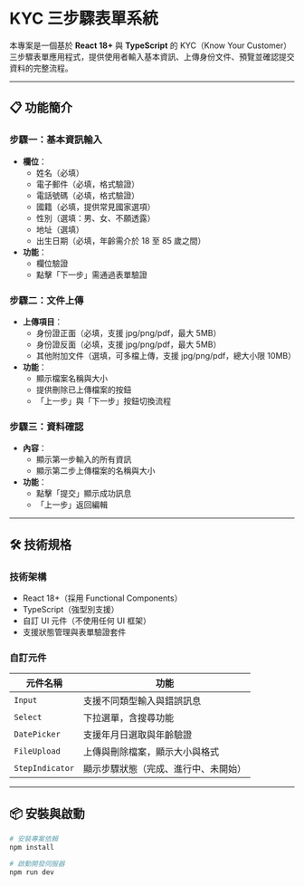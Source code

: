 # KYC 三步驟表單系統

本專案是一個基於 **React 18+** 與 **TypeScript** 的 KYC（Know Your Customer）三步驟表單應用程式，提供使用者輸入基本資訊、上傳身份文件、預覽並確認提交資料的完整流程。

---

## 📋 功能簡介

### 步驟一：基本資訊輸入
- **欄位**：
  - 姓名（必填）
  - 電子郵件（必填，格式驗證）
  - 電話號碼（必填，格式驗證）
  - 國籍（必填，提供常見國家選項）
  - 性別（選填：男、女、不願透露）
  - 地址（選填）
  - 出生日期（必填，年齡需介於 18 至 85 歲之間）
- **功能**：
  - 欄位驗證
  - 點擊「下一步」需通過表單驗證

### 步驟二：文件上傳
- **上傳項目**：
  - 身份證正面（必填，支援 jpg/png/pdf，最大 5MB）
  - 身份證反面（必填，支援 jpg/png/pdf，最大 5MB）
  - 其他附加文件（選填，可多檔上傳，支援 jpg/png/pdf，總大小限 10MB）
- **功能**：
  - 顯示檔案名稱與大小
  - 提供刪除已上傳檔案的按鈕
  - 「上一步」與「下一步」按鈕切換流程

### 步驟三：資料確認
- **內容**：
  - 顯示第一步輸入的所有資訊
  - 顯示第二步上傳檔案的名稱與大小
- **功能**：
  - 點擊「提交」顯示成功訊息
  - 「上一步」返回編輯

---

## 🛠️ 技術規格

### 技術架構
- React 18+（採用 Functional Components）
- TypeScript（強型別支援）
- 自訂 UI 元件（不使用任何 UI 框架）
- 支援狀態管理與表單驗證套件

### 自訂元件
| 元件名稱 | 功能 |
|----------|------|
| `Input` | 支援不同類型輸入與錯誤訊息 |
| `Select` | 下拉選單，含搜尋功能 |
| `DatePicker` | 支援年月日選取與年齡驗證 |
| `FileUpload` | 上傳與刪除檔案，顯示大小與格式 |
| `StepIndicator` | 顯示步驟狀態（完成、進行中、未開始） |

---

## 📦 安裝與啟動

```bash
# 安裝專案依賴
npm install

# 啟動開發伺服器
npm run dev
